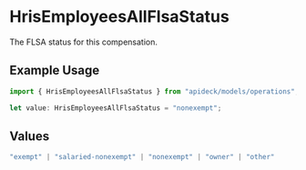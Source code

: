 # HrisEmployeesAllFlsaStatus

The FLSA status for this compensation.

## Example Usage

```typescript
import { HrisEmployeesAllFlsaStatus } from "apideck/models/operations";

let value: HrisEmployeesAllFlsaStatus = "nonexempt";
```

## Values

```typescript
"exempt" | "salaried-nonexempt" | "nonexempt" | "owner" | "other"
```